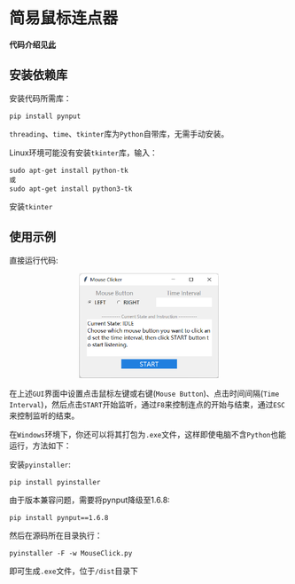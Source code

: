 # 简易鼠标连点器

**代码介绍见[此](https://zhuanlan.zhihu.com/p/413878810)**

## 安装依赖库

安装代码所需库：

```
pip install pynput
```

`threading`、`time`、`tkinter`库为`Python`自带库，无需手动安装。

Linux环境可能没有安装`tkinter`库，输入：

```
sudo apt-get install python-tk
或
sudo apt-get install python3-tk
```

安装`tkinter`

## 使用示例

直接运行代码:

<div align="center">
<img src=./GUI.png width=50%/>
</div>

在上述`GUI`界面中设置点击鼠标左键或右键(`Mouse Button`)、点击时间间隔(`Time Interval`)，然后点击`START`开始监听，通过`F8`来控制连点的开始与结束，通过`ESC`来控制监听的结束。

在`Windows`环境下，你还可以将其打包为`.exe`文件，这样即使电脑不含`Python`也能运行，方法如下：

安装`pyinstaller`:

```
pip install pyinstaller
```

由于版本兼容问题，需要将pynput降级至1.6.8:

```
pip install pynput==1.6.8
```

然后在源码所在目录执行：

```
pyinstaller -F -w MouseClick.py
```

即可生成`.exe`文件，位于`/dist`目录下